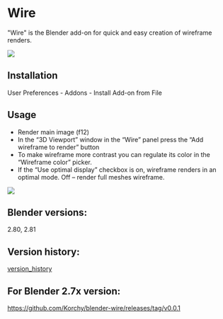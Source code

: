 # Wire

"Wire" is the Blender add-on for quick and easy creation of wireframe renders.

<img src="https://b3d.interplanety.org/wp-content/upload_content/2019/11/preview_01_670x335-400x200.jpg">

Installation
-
User Preferences - Addons - Install Add-on from File
    
Usage
-
- Render main image (f12)
- In the “3D Viewport” window in the “Wire” panel press the “Add wireframe to render” button
- To make wireframe more contrast you can regulate its color in the “Wireframe color” picker.
- If the “Use optimal display” checkbox is on, wireframe renders in an optimal mode. Off – render full meshes wireframe.

<img src="https://b3d.interplanety.org/wp-content/upload_content/2019/11/preview_03_670x335-400x200.jpg">

Blender versions:
-
2.80, 2.81

Version history:
-
[version_history](version_history.md)

For Blender 2.7x version:
-

https://github.com/Korchy/blender-wire/releases/tag/v0.0.1

